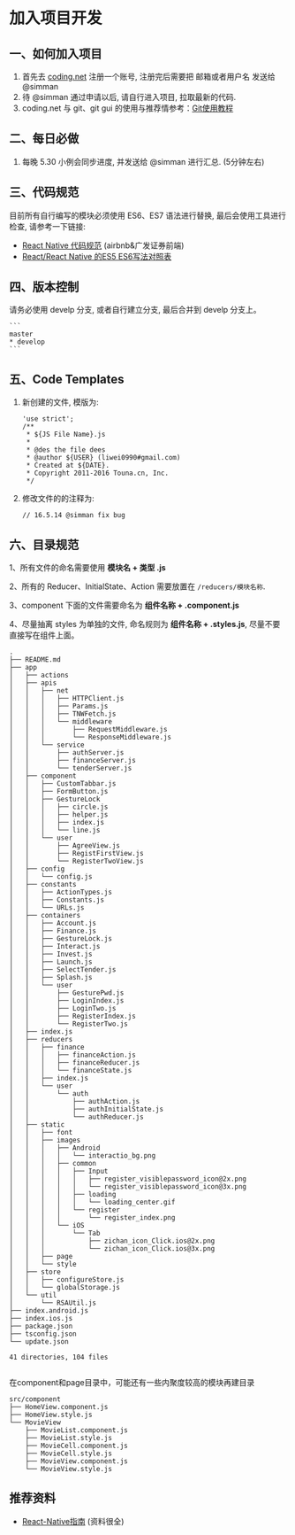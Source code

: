 # 加入项目开发


## 一、如何加入项目

1. 首先去 [coding.net](https://coding.net/register?key=017c2cd0-97d8-40e5-9a29-38071c245bd1) 注册一个账号, 注册完后需要把 邮箱或者用户名 发送给 @simman
2. 待 @simman 通过申请以后, 请自行进入项目, 拉取最新的代码. 
3. coding.net 与 git、git gui 的使用与推荐情参考：[Git使用教程](https://simman.gitbooks.io/rnrstudy/content/Docs/Basics/GIT/)

## 二、每日必做

1. 每晚 5.30 小例会同步进度, 并发送给 @simman 进行汇总. (5分钟左右)

## 三、代码规范

目前所有自行编写的模块必须使用 ES6、ES7 语法进行替换, 最后会使用工具进行检查, 请参考一下链接:

- [React Native 代码规范](https://github.com/sunnylqm/react-native-coding-style) (airbnb&广发证券前端)
- [React/React Native 的ES5 ES6写法对照表](http://bbs.reactnative.cn/topic/15/react-react-native-%E7%9A%84es5-es6%E5%86%99%E6%B3%95%E5%AF%B9%E7%85%A7%E8%A1%A8)

## 四、版本控制

请务必使用 develp 分支, 或者自行建立分支, 最后合并到 develp 分支上。

	```
	master
	* develop
	```

## 五、Code Templates

1. 新创建的文件, 模版为:

	```
	'use strict';
	/**
	 * ${JS File Name}.js
	 *
	 * @des the file dees
	 * @author ${USER} (liwei0990#gmail.com)
	 * Created at ${DATE}.
	 * Copyright 2011-2016 Touna.cn, Inc.
	 */
	```

2. 修改文件的的注释为: 

	```
	// 16.5.14 @simman fix bug
	```

## 六、目录规范

1、所有文件的命名需要使用 **模块名 + 类型 .js**

2、所有的 Reducer、InitialState、Action 需要放置在 `/reducers/模块名称`.

3、component 下面的文件需要命名为 **组件名称 + .component.js**

4、尽量抽离 styles 为单独的文件, 命名规则为 **组件名称 + .styles.js**, 尽量不要直接写在组件上面。

```
.
├── README.md
├── app
│   ├── actions
│   ├── apis
│   │   ├── net
│   │   │   ├── HTTPClient.js
│   │   │   ├── Params.js
│   │   │   ├── TNWFetch.js
│   │   │   └── middleware
│   │   │       ├── RequestMiddleware.js
│   │   │       └── ResponseMiddleware.js
│   │   └── service
│   │       ├── authServer.js
│   │       ├── financeServer.js
│   │       └── tenderServer.js
│   ├── component
│   │   ├── CustomTabbar.js
│   │   ├── FormButton.js
│   │   ├── GestureLock
│   │   │   ├── circle.js
│   │   │   ├── helper.js
│   │   │   ├── index.js
│   │   │   └── line.js
│   │   └── user
│   │       ├── AgreeView.js
│   │       ├── RegistFirstView.js
│   │       └── RegisterTwoView.js
│   ├── config
│   │   └── config.js
│   ├── constants
│   │   ├── ActionTypes.js
│   │   ├── Constants.js
│   │   └── URLs.js
│   ├── containers
│   │   ├── Account.js
│   │   ├── Finance.js
│   │   ├── GestureLock.js
│   │   ├── Interact.js
│   │   ├── Invest.js
│   │   ├── Launch.js
│   │   ├── SelectTender.js
│   │   ├── Splash.js
│   │   └── user
│   │       ├── GesturePwd.js
│   │       ├── LoginIndex.js
│   │       ├── LoginTwo.js
│   │       ├── RegisterIndex.js
│   │       └── RegisterTwo.js
│   ├── index.js
│   ├── reducers
│   │   ├── finance
│   │   │   ├── financeAction.js
│   │   │   ├── financeReducer.js
│   │   │   └── financeState.js
│   │   ├── index.js
│   │   └── user
│   │       └── auth
│   │           ├── authAction.js
│   │           ├── authInitialState.js
│   │           └── authReducer.js
│   ├── static
│   │   ├── font
│   │   ├── images
│   │   │   ├── Android
│   │   │   │   └── interactio_bg.png
│   │   │   ├── common
│   │   │   │   ├── Input
│   │   │   │   │   ├── register_visiblepassword_icon@2x.png
│   │   │   │   │   └── register_visiblepassword_icon@3x.png
│   │   │   │   ├── loading
│   │   │   │   │   └── loading_center.gif
│   │   │   │   └── register
│   │   │   │       └── register_index.png
│   │   │   └── iOS
│   │   │       └── Tab
│   │   │           ├── zichan_icon_Click.ios@2x.png
│   │   │           └── zichan_icon_Click.ios@3x.png
│   │   ├── page
│   │   └── style
│   ├── store
│   │   ├── configureStore.js
│   │   └── globalStorage.js
│   └── util
│       └── RSAUtil.js
├── index.android.js
├── index.ios.js
├── package.json
├── tsconfig.json
└── update.json

41 directories, 104 files
 
```

在component和page目录中，可能还有一些内聚度较高的模块再建目录

```
src/component
├── HomeView.component.js
├── HomeView.style.js
└── MovieView
    ├── MovieList.component.js  		
    ├── MovieList.style.js       	
    ├── MovieCell.component.js 			
    ├── MovieCell.style.js				
    ├── MovieView.component.js			
    └── MovieView.style.js				
```


## 推荐资料
- [React-Native指南](https://github.com/ele828/react-native-guide) (资料很全)